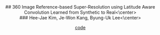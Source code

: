 <center>## 360 Image Reference-based Super-Resolution using Latitude Aware Convolution Learned from Synthetic to Real<\center>
<center>### Hee-Jae Kim, Je-Won Kang, Byung-Uk Lee<\center>

[code](https://github.com/iamheejae/Lat360) 
  

